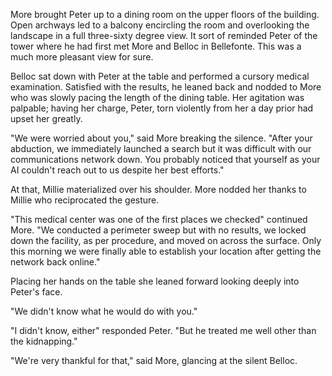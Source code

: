 More brought Peter up to a dining room on the upper floors of the building. Open archways led to a balcony encircling the room and overlooking the landscape in a full three-sixty degree view. It sort of reminded Peter of the tower where he had first met More and Belloc in Bellefonte. This was a much more pleasant view for sure.

Belloc sat down with Peter at the table and performed a cursory medical examination. Satisfied with the results, he leaned back and nodded to More who was slowly pacing the length of the dining table. Her agitation was palpable; having her charge, Peter, torn violently from her a day prior had upset her greatly.

"We were worried about you," said More breaking the silence. "After your abduction, we immediately launched a search but it was difficult with our communications network down. You probably noticed that yourself as your AI couldn't reach out to us despite her best efforts."

At that, Millie materialized over his shoulder. More nodded her thanks to Millie who reciprocated the gesture.

"This medical center was one of the first places we checked" continued More. "We conducted a perimeter sweep but with no results, we locked down the facility, as per procedure, and moved on across the surface. Only this morning we were finally able to establish your location after getting the network back online."

Placing her hands on the table she leaned forward looking deeply into Peter's face.

"We didn't know what he would do with you."

"I didn't know, either" responded Peter. "But he treated me well other than the kidnapping."

"We're very thankful for that," said More, glancing at the silent Belloc.

